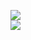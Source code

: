 [![](https://img.shields.io/badge/Made%20With-Github%20Spray-lightgrey.svg?style=for-the-badge&logo=github)](https://github.com/Annihil/github-spray#17858)  
[![](https://i.imgur.com/2DrTn0Z.gif)](https://github.com/Annihil/github-spray)